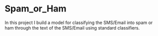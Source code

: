 # Spam_or_Ham
In this project I build a model for classifying the SMS/Email into spam or ham through the text of the SMS/Email using standard classifiers.
